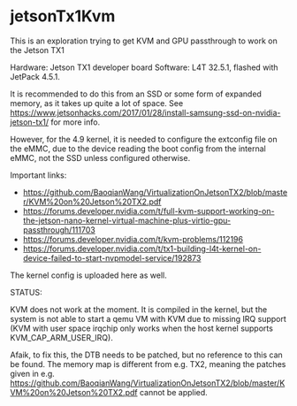 # jetsonTx1Kvm
This is an exploration trying to get KVM and GPU passthrough to work on the Jetson TX1

Hardware: Jetson TX1 developer board
Software: L4T 32.5.1, flashed with JetPack 4.5.1.

It is recommended to do this from an SSD or some form of expanded memory, as it takes up quite a lot of space. See https://www.jetsonhacks.com/2017/01/28/install-samsung-ssd-on-nvidia-jetson-tx1/ for more info. 

However, for the 4.9 kernel, it is needed to configure the extconfig file on the eMMC, due to the device reading the boot config from the internal eMMC, not the SSD unless configured otherwise. 

Important links:
* https://github.com/BaoqianWang/VirtualizationOnJetsonTX2/blob/master/KVM%20on%20Jetson%20TX2.pdf
* https://forums.developer.nvidia.com/t/full-kvm-support-working-on-the-jetson-nano-kernel-virtual-machine-plus-virtio-gpu-passthrough/111703
* https://forums.developer.nvidia.com/t/kvm-problems/112196
* https://forums.developer.nvidia.com/t/tx1-building-l4t-kernel-on-device-failed-to-start-nvpmodel-service/192873

The kernel config is uploaded here as well. 


STATUS:

KVM does not work at the moment. It is compiled in the kernel, but the system is not able to start a qemu VM with KVM due to missing IRQ support (KVM with user space irqchip only works when the host kernel supports KVM_CAP_ARM_USER_IRQ). 

Afaik, to fix this, the DTB needs to be patched, but no reference to this can be found. The memory map is different from e.g. TX2, meaning the patches given in e.g. https://github.com/BaoqianWang/VirtualizationOnJetsonTX2/blob/master/KVM%20on%20Jetson%20TX2.pdf cannot be applied. 
